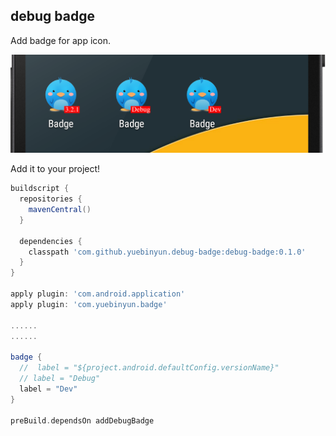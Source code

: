 ## debug badge

Add badge for app icon.

![screenshot](attr/badge.png)


Add it to your project!

```gradle
buildscript {
  repositories {
    mavenCentral()
  }

  dependencies {
    classpath 'com.github.yuebinyun.debug-badge:debug-badge:0.1.0'
  }
}

apply plugin: 'com.android.application'
apply plugin: 'com.yuebinyun.badge'

......
......

badge {
  //  label = "${project.android.defaultConfig.versionName}"
  // label = "Debug"
  label = "Dev"
}

preBuild.dependsOn addDebugBadge
```